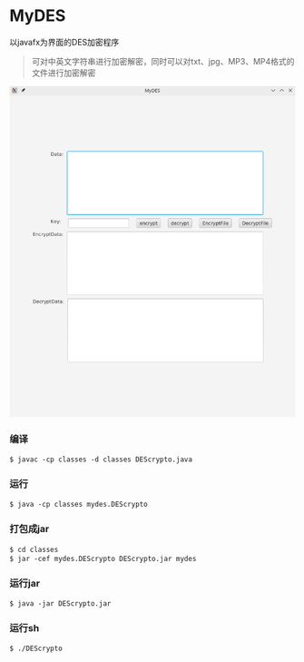 # MyDES
以javafx为界面的DES加密程序
>可对中英文字符串进行加密解密，同时可以对txt、jpg、MP3、MP4格式的文件进行加密解密

![image](https://github.com/cwhongtop/MyDES/blob/master/image/Screenshot.png)

### 编译
```
$ javac -cp classes -d classes DEScrypto.java
```

### 运行
```
$ java -cp classes mydes.DEScrypto
```

### 打包成jar
```
$ cd classes
$ jar -cef mydes.DEScrypto DEScrypto.jar mydes
```

### 运行jar
```
$ java -jar DEScrypto.jar
```

### 运行sh
```
$ ./DEScrypto
```
